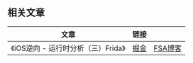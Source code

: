 

## 相关文章

|文章|链接||
|-|-|-|
|《iOS逆向 - 运行时分析（三）Frida》|[掘金](https://juejin.cn/post/7079726534096846862/)|[FSA博客](https://fullstackaction.com/pages/fc665a/)|

 


